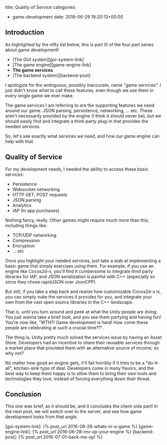 title: Quality of Service
categories:
- game-development
date: 2016-06-29 19:20:13+00:00

## Introduction

As highlighted by the nifty list below, this is part III of the four part series about game development!

+ [The GUI system][gui-system-link]
+ [The game engine][game-engine-link]
+ **The game services**
+ [The backend system][backend-post]

I apologize for the ambiguous, possibly inaccurate, name "game services". I just didn't know what to call these features, even though we use them in every single game we ever make.

The game services I am referring to are the supporting features we need around our game. JSON parsing, persistence, networking, ... etc. These aren't necessarily provided by the engine (I think it should never be), but we should easily find and integrate a third-party plug-in that provides the needed services.

So, let's see exactly what services we need, and how our game engine can help with that.

## Quality of Service

For my development needs, I needed the ability to access these basic services:

+ Persistence
+ Websocket networking
+ HTTP GET, POST requests
+ JSON parsing
+ Analytics
+ IAP (In app purchases)

Nothing fancy, really. Other games might require much more than this, including things like:

+ TCP/UDP networking
+ Compression
+ Encryption
+ ... etc

Once you highlight your needed services, just take a stab at implementing a basic game that simply exercises using them. For example, if you use an engine like Cocos2d-x, you'll find it cumbersome to integrate third party libraries for IAP, and JSON serialization is painful with C++ (especially so since they chose rapidJSON over JsonCPP).

But still, if you take a step back and realize how customizable Cocos2d-x is, you can simply nuke the services it provides for you, and integrate your own from the vast open source libraries in the C++ landscape.

That is, until you turn around and peek at what the Unity people are doing. You just wanna take a brief look, and you see them partying and having fun! You're now like, "WTH?! Game development is hard! How come these people are celebrating at such a crucial time??".

The thing is, Unity pretty much solved the services issue by having an Asset Store. Developers had an incentive to share their reusable services through a market place that provided them with an alternative source of income, so why not?

No matter how good an engine gets, it'll fail horribly if it tries to be a "do-it-all", kitchen-sink type of deal. Developers come in many flavors, and the best way to keep them happy is to allow them to bring their own tools and technologies they love, instead of forcing everything down their throat.

## Conclusion

This one was brief, as it should be, and it concludes the client-side part! In the next post, we will switch over to the server, and see how game development looks from that angle.

[gui-system-link]: {% post_url 2016-06-26-whats-in-a-game %}
[game-engine-link]: {% post_url 2016-06-28-rev-up-your-engine %}
[backend-post]: {% post_url 2016-07-01-back-me-up! %}
